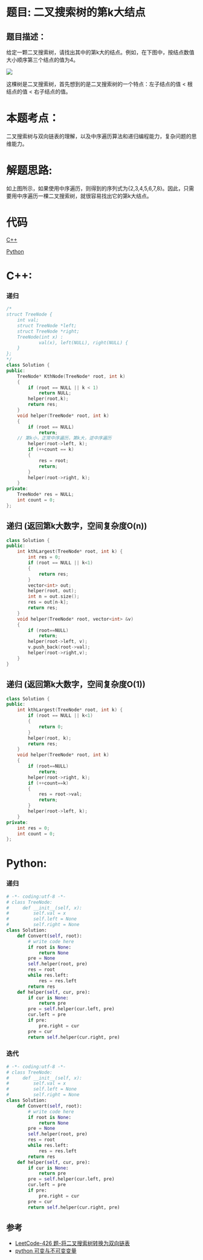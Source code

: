 # 题目: 二叉搜索树的第k大结点
## 题目描述：
给定一颗二叉搜索树，请找出其中的第k大的结点。例如，在下图中，按结点数值大小顺序第三个结点的值为4。

![](https://cuijiahua.com/wp-content/uploads/2018/01/basis_62_1_modify.png)

这棵树是二叉搜索树，首先想到的是二叉搜索树的一个特点：左子结点的值 < 根结点的值 < 右子结点的值。
# 本题考点：
  
  二叉搜索树与双向链表的理解，以及中序遍历算法和递归编程能力，复杂问题的思维能力。
  
# 解题思路:

  如上图所示，如果使用中序遍历，则得到的序列式为{2,3,4,5,6,7,8}。因此，只需要用中序遍历一棵二叉搜索树，就很容易找出它的第k大结点。
  
  
# 代码

[C++](./KthNodeInBST.cpp)

[Python](./KthNodeInBST.py)

# C++: 
### 递归
```c++
/*
struct TreeNode {
    int val;
    struct TreeNode *left;
    struct TreeNode *right;
    TreeNode(int x) :
            val(x), left(NULL), right(NULL) {
    }
};
*/
class Solution {
public:
    TreeNode* KthNode(TreeNode* root, int k)
    {
        if (root == NULL || k < 1)
            return NULL;
        helper(root,k);
        return res;
    }
    void helper(TreeNode* root, int k)
    {
        if (root == NULL)
            return;
	// 第k小，正常中序遍历，第k大，逆中序遍历
        helper(root->left, k);
        if (++count == k)
        {
            res = root;
            return;
        }
        helper(root->right, k);
    }
private:
    TreeNode* res = NULL;
    int count = 0;
};
```
## 递归 (返回第k大数字，空间复杂度O(n))
```c++
class Solution {
public:
    int kthLargest(TreeNode* root, int k) {
        int res = 0;
        if (root == NULL || k<1)
        {
            return res;
        }
        vector<int> out;
        helper(root, out);
        int n = out.size();
        res = out[n-k];
        return res;
    }
    void helper(TreeNode* root, vector<int> &v)
    {
        if (root==NULL)
            return;
        helper(root->left, v);
        v.push_back(root->val);
        helper(root->right,v);
    }
}
```

## 递归 (返回第k大数字，空间复杂度O(1))
```c++
class Solution {
public:
    int kthLargest(TreeNode* root, int k) {
        if (root == NULL || k<1)
        {
            return 0;
        }
        helper(root, k);
        return res;
    }
    void helper(TreeNode* root, int k)
    {
        if (root==NULL)
            return;
        helper(root->right, k);
        if (++count==k)
        {
            res = root->val;
            return;
        }
        helper(root->left, k);
    }
private:
    int res = 0;
    int count = 0;
};
```


# Python:
###  递归
```python
# -*- coding:utf-8 -*-
# class TreeNode:
#     def __init__(self, x):
#         self.val = x
#         self.left = None
#         self.right = None
class Solution:
    def Convert(self, root):
        # write code here
        if root is None:
            return None
        pre = None
        self.helper(root, pre)
        res = root
        while res.left:
            res = res.left
        return res
    def helper(self, cur, pre):
        if cur is None:
            return pre
        pre = self.helper(cur.left, pre)
        cur.left = pre
        if pre:
            pre.right = cur
        pre = cur
        return self.helper(cur.right, pre)
```
###  迭代
```python
# -*- coding:utf-8 -*-
# class TreeNode:
#     def __init__(self, x):
#         self.val = x
#         self.left = None
#         self.right = None
class Solution:
    def Convert(self, root):
        # write code here
        if root is None:
            return None
        pre = None
        self.helper(root, pre)
        res = root
        while res.left:
            res = res.left
        return res
    def helper(self, cur, pre):
        if cur is None:
            return pre
        pre = self.helper(cur.left, pre)
        cur.left = pre
        if pre:
            pre.right = cur
        pre = cur
        return self.helper(cur.right, pre)
```
## 参考
  -  [LeetCode-426 题-将二叉搜索树转换为双向链表](https://github.com/bryceustc/LeetCode_Note/blob/master/cpp/Convert-Binary-Search-Tree-To-Sorted-Doubly-Lnked-List/README.md)
  -  [python 可变与不可变变量](https://blog.csdn.net/god_wen/article/details/78423621)
